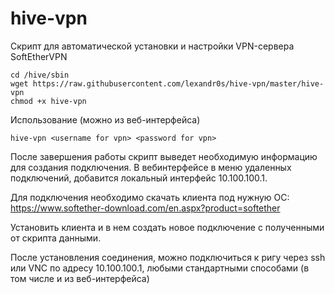 # hive-vpn

Скрипт для автоматической установки и настройки VPN-сервера SoftEtherVPN
```
cd /hive/sbin
wget https://raw.githubusercontent.com/lexandr0s/hive-vpn/master/hive-vpn
chmod +x hive-vpn
```

Использование (можно из веб-интерфейса)
```
hive-vpn <username for vpn> <password for vpn>
```
После завершения работы скрипт выведет необходимую информацию для создания подключения.
В вебинтерфейсе в меню удаленных подключений, добавится локальный интерфейс 10.100.100.1.

Для подключения необходимо скачать клиента под нужную ОС: https://www.softether-download.com/en.aspx?product=softether

Установить клиента и в нем создать новое подключение с полученными от скрипта данными.

После установления соединения, можно подключиться к ригу через ssh или VNC по адресу 10.100.100.1, любыми стандартными способами (в том числе и из веб-интерфейса)
